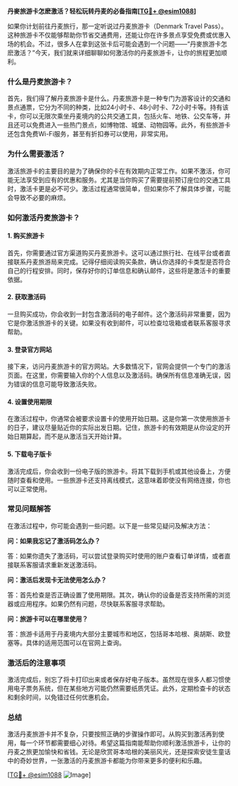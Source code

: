 **丹麥旅游卡怎麽激活？轻松玩转丹麦的必备指南[[TG💪+ @esim1088](https://t.me/s/esim1088)]**

如果你计划前往丹麦旅行，那一定听说过丹麦旅游卡（Denmark Travel Pass）。这种旅游卡不仅能够帮助你节省交通费用，还能让你在许多景点享受免费或优惠入场的机会。不过，很多人在拿到这张卡后可能会遇到一个问题——“丹麥旅游卡怎麽激活？”今天，我们就来详细聊聊如何激活你的丹麦旅游卡，让你的旅程更加顺利。

### 什么是丹麦旅游卡？

首先，我们得了解丹麦旅游卡是什么。丹麦旅游卡是一种专门为游客设计的交通和景点通票，它分为不同的种类，比如24小时卡、48小时卡、72小时卡等。持有该卡，你可以无限次乘坐丹麦境内的公共交通工具，包括火车、地铁、公交车等，并且还可以免费进入一些热门景点，如博物馆、城堡、动物园等。此外，有些旅游卡还包含免费Wi-Fi服务，甚至有折扣券可以使用，非常实用。

### 为什么需要激活？

激活旅游卡的主要目的是为了确保你的卡在有效期内正常工作。如果不激活，你可能无法享受到应有的优惠和服务。尤其是当你购买了需要提前预订座位的交通工具时，激活卡更是必不可少。激活过程通常很简单，但如果你不了解具体步骤，可能会导致不必要的麻烦。

### 如何激活丹麦旅游卡？

#### 1. 购买旅游卡

首先，你需要通过官方渠道购买丹麦旅游卡。这可以通过旅行社、在线平台或者直接联系丹麦旅游局来完成。记得仔细阅读购买条款，确认你选择的卡类型是否符合自己的行程安排。同时，保存好你的订单信息和确认邮件，这些将是激活卡的重要依据。

#### 2. 获取激活码

一旦购买成功，你会收到一封包含激活码的电子邮件。这个激活码非常重要，因为它是你激活旅游卡的关键。如果没有收到邮件，可以检查垃圾箱或者联系客服寻求帮助。

#### 3. 登录官方网站

接下来，访问丹麦旅游卡的官方网站。大多数情况下，官网会提供一个专门的激活页面。在这里，你需要输入你的个人信息以及激活码。确保所有信息准确无误，因为错误的信息可能导致激活失败。

#### 4. 设置使用期限

在激活过程中，你通常会被要求设置卡的使用开始日期。这是你第一次使用旅游卡的日子，建议尽量贴近你的实际出发日期。记住，旅游卡的有效期是从你设定的开始日期算起，而不是从激活当天开始计算。

#### 5. 下载电子版卡

激活完成后，你会收到一份电子版的旅游卡。将其下载到手机或其他设备上，方便随时查看和使用。一些旅游卡还支持离线模式，这意味着即使没有网络连接，你也可以正常使用。

### 常见问题解答

在激活过程中，你可能会遇到一些问题。以下是一些常见疑问及解决方法：

**问：如果我忘记了激活码怎么办？**

答：如果你遗失了激活码，可以尝试登录购买时使用的账户查看订单详情，或者直接联系客服请求重新发送激活码。

**问：激活后发现卡无法使用怎么办？**

答：首先检查是否正确设置了使用期限。其次，确认你的设备是否支持所需的浏览器或应用程序。如果仍然有问题，尽快联系客服寻求帮助。

**问：旅游卡可以在哪里使用？**

答：旅游卡适用于丹麦境内大部分主要城市和地区，包括哥本哈根、奥胡斯、欧登塞等。具体的适用范围可以在官网上查询。

### 激活后的注意事项

激活完成后，别忘了将卡打印出来或者保存好电子版本。虽然现在很多人都习惯使用电子票务系统，但在某些地方可能仍然需要纸质凭证。此外，定期检查卡的状态和剩余时间，以免错过任何优惠机会。

### 总结

激活丹麦旅游卡并不复杂，只要按照正确的步骤操作即可。从购买到激活再到使用，每一个环节都需要细心对待。希望这篇指南能帮助你顺利激活旅游卡，让你的丹麦之旅更加愉快和省钱。无论是欣赏哥本哈根的美丽风光，还是探索安徒生童话中的奇妙世界，一张激活的丹麦旅游卡都能为你带来更多的便利和乐趣。

[[TG💪+ @esim1088](https://t.me/s/esim1088) ![Image](https://i.postimg.cc/4NQfJmqS/Snipaste-2025-05-13-00-14-12.png)]